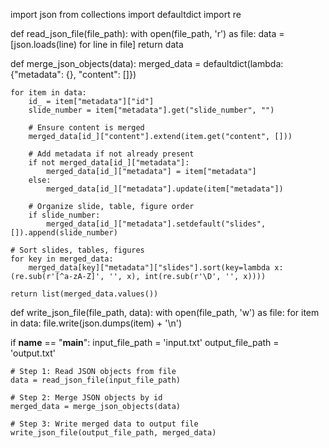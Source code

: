 import json
from collections import defaultdict
import re

def read_json_file(file_path):
    with open(file_path, 'r') as file:
        data = [json.loads(line) for line in file]
    return data

def merge_json_objects(data):
    merged_data = defaultdict(lambda: {"metadata": {}, "content": []})

    for item in data:
        id_ = item["metadata"]["id"]
        slide_number = item["metadata"].get("slide_number", "")
        
        # Ensure content is merged
        merged_data[id_]["content"].extend(item.get("content", []))
        
        # Add metadata if not already present
        if not merged_data[id_]["metadata"]:
            merged_data[id_]["metadata"] = item["metadata"]
        else:
            merged_data[id_]["metadata"].update(item["metadata"])

        # Organize slide, table, figure order
        if slide_number:
            merged_data[id_]["metadata"].setdefault("slides", []).append(slide_number)

    # Sort slides, tables, figures
    for key in merged_data:
        merged_data[key]["metadata"]["slides"].sort(key=lambda x: (re.sub(r'[^a-zA-Z]', '', x), int(re.sub(r'\D', '', x))))

    return list(merged_data.values())

def write_json_file(file_path, data):
    with open(file_path, 'w') as file:
        for item in data:
            file.write(json.dumps(item) + '\n')

if __name__ == "__main__":
    input_file_path = 'input.txt'
    output_file_path = 'output.txt'
    
    # Step 1: Read JSON objects from file
    data = read_json_file(input_file_path)
    
    # Step 2: Merge JSON objects by id
    merged_data = merge_json_objects(data)
    
    # Step 3: Write merged data to output file
    write_json_file(output_file_path, merged_data)
